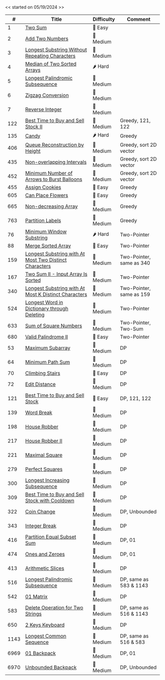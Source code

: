 << started on 05/19/2024 >>

|  #  |                              Title                                  |       Difficulty        |          Comment           |
| --- | ------------------------------------------------------------------- | ----------------------- | -------------------------- |
| 1 | [Two Sum](https://github.com/terenceqzhou/leetcode05192024/blob/main/src/0001.%20Two%20Sum) | 🍏 Easy |
| 2 | [Add Two Numbers](https://github.com/terenceqzhou/terence.leetcode.solutions/blob/main/src/0002.%20Add%20Two%20Numbers) | 🍋 Medium |
| 3 | [Longest Substring Without Repeating Characters](https://github.com/terenceqzhou/terence.leetcode.solutions/blob/main/src/0003.%20Longest%20Substring%20Without%20Repeating%20Characters) | 🍋 Medium |
| 4 | [Median of Two Sorted Arrays]() | 🌶️ Hard |
| 5 | [Longest Palindromic Subsequence](https://github.com/terenceqzhou/terence.leetcode.solutions/blob/main/src/0005.%20Longest%20Palindromic%20Substring) | 🍋 Medium |
| 6 | [Zigzag Conversion](https://github.com/terenceqzhou/leetcode.answers/blob/main/src/0006.%20Zigzag%20Conversion) | 🍋 Medium |
| 7 | [Reverse Integer](https://github.com/terenceqzhou/leetcode.answers/blob/main/src/0007.%20Reverse%20Integer) | 🍋 Medium |
| 122 | [Best Time to Buy and Sell Stock II](https://github.com/terenceqzhou/leet/blob/main/src/0122.%20Best%20Time%20to%20Buy%20and%20Sell%20Stock%20II) | 🍋 Medium | Greedy, 121, 122 |
| 135 | [Candy](https://github.com/terenceqzhou/leet/blob/main/src/0135.%20Candy) | 🌶️ Hard | Greedy |
| 406 | [Queue Reconstruction by Height](https://github.com/terenceqzhou/leet/blob/main/src/0406.%20Queue%20Reconstruction%20by%20Height) | 🍋 Medium | Greedy, sort 2D vector |
| 435 | [Non-overlapping Intervals](https://github.com/terenceqzhou/leet/blob/main/src/0435.%20Non-overlapping%20Intervals) | 🍋 Medium | Greedy, sort 2D vector |
| 452 | [Minimum Number of Arrows to Burst Balloons](https://github.com/terenceqzhou/leet/blob/main/src/0452.%20Minimum%20Number%20of%20Arrows%20to%20Burst%20Balloons) | 🍋 Medium | Greedy, sort 2D vector |
| 455 | [Assign Cookies](https://github.com/terenceqzhou/leet/blob/main/src/0455.%20Assign%20Cookies) | 🍏 Easy | Greedy |
| 605 | [Can Place Flowers](https://github.com/terenceqzhou/leet/blob/main/src/0605.%20Can%20Place%20Flowers) | 🍏 Easy | Greedy |
| 665 | [Non-decreasing Array](https://github.com/terenceqzhou/leet/blob/main/src/0665.%20Non-decreasing%20Array) | 🍋 Medium | Greedy |
| 763 | [Partition Labels](https://github.com/terenceqzhou/leet/blob/main/src/0763.%20Partition%20Labels) | 🍋 Medium | Greedy |
| 76 | [Minimum Window Substring](https://github.com/terenceqzhou/leet/blob/main/src/0076.%20Minimum%20Window%20Substring) | 🌶️ Hard | Two-Pointer |
| 88 | [Merge Sorted Array](https://github.com/terenceqzhou/leet/blob/main/src/0088.%20Merge%20Sorted%20Array) | 🍏 Easy | Two-Pointer |
| 159 | [Longest Substring with At Most Two Distinct Characters](https://github.com/terenceqzhou/leet/blob/main/src/0159.%20Longest%20Substring%20with%20At%20Most%20Two%20Distinct%20Characters) | 🍋 Medium | Two-Pointer, same as 340 |
| 167 | [Two Sum II - Input Array Is Sorted](https://github.com/terenceqzhou/leet/blob/main/src/0167.%20Two%20Sum%20II%20-%20Input%20Array%20Is%20Sorted) | 🍋 Medium | Two-Pointer |
| 340 | [Longest Substring with At Most K Distinct Characters](https://github.com/terenceqzhou/leet/blob/main/src/0340.%20Longest%20Substring%20with%20At%20Most%20K%20Distinct%20Characters) | 🍋 Medium | Two-Pointer, same as 159 |
| 524 | [Longest Word in Dictionary through Deleting](https://github.com/terenceqzhou/leet/blob/main/src/0524.%20Longest%20Word%20in%20Dictionary%20through%20Deleting) | 🍋 Medium | Two-Pointer |
| 633 | [Sum of Square Numbers](https://github.com/terenceqzhou/leet/blob/main/src/0633.%20Sum%20of%20Square%20Numbers) | 🍋 Medium | Two-Pointer, Two-Sum
| 680 | [Valid Palindrome II](https://github.com/terenceqzhou/leet/blob/main/src/0680.%20Valid%20Palindrome%20II) | 🍏 Easy | Two-Pointer |
| 53 | [Maximum Subarray](https://github.com/terenceqzhou/leet/blob/main/src/0053.%20Maximum%20Subarray) | 🍋 Medium | DP |
| 64 | [Minimum Path Sum](https://github.com/terenceqzhou/leet/blob/main/src/0064.%20Minimum%20Path%20Sum) | 🍋 Medium | DP |
| 70 | [Climbing Stairs](https://github.com/terenceqzhou/leet/blob/main/src/0070.%20Climbing%20Stairs) | 🍏 Easy | DP |
| 72 | [Edit Distance](https://github.com/terenceqzhou/leet/blob/main/src/0072.%20Edit%20Distance) | 🍋 Medium | DP |
| 121 | [Best Time to Buy and Sell Stock](https://github.com/terenceqzhou/leet/blob/main/src/0121.%20Best%20Time%20to%20Buy%20and%20Sell%20Stock) | 🍏 Easy | DP, 121, 122 |
| 139 | [Word Break](https://github.com/terenceqzhou/leet/blob/main/src/0139.%20Word%20Break) | 🍋 Medium | DP |
| 198 | [House Robber](https://github.com/terenceqzhou/leet/blob/main/src/0198.%20House%20Robber) | 🍋 Medium | DP |
| 217 | [House Robber II](https://github.com/terenceqzhou/leet/blob/main/src/0213.%20House%20Robber%20II) | 🍋 Medium | DP |
| 221 | [Maximal Square](https://github.com/terenceqzhou/leet/blob/main/src/0221.%20Maximal%20Square) | 🍋 Medium | DP |
| 279 | [Perfect Squares](https://github.com/terenceqzhou/leet/blob/main/src/0279.%20Perfect%20Squares) | 🍋 Medium | DP |
| 300 | [Longest Increasing Subsequence](https://github.com/terenceqzhou/leet/blob/main/src/0300.%20Longest%20Increasing%20Subsequence) | 🍋 Medium | DP |
| 309 | [Best Time to Buy and Sell Stock with Cooldown](https://github.com/terenceqzhou/leet/blob/main/src/0309.%20Best%20Time%20to%20Buy%20and%20Sell%20Stock%20with%20Cooldown) | 🍋 Medium | DP |
| 322 | [Coin Change](https://github.com/terenceqzhou/leet/blob/main/src/0322.%20Coin%20Change) | 🍋 Medium | DP, Unbounded |
| 343 | [Integer Break](https://github.com/terenceqzhou/leet/blob/main/src/0343.%20Integer%20Break) | 🍋 Medium | DP |
| 416 | [Partition Equal Subset Sum](https://github.com/terenceqzhou/leet/blob/main/src/0416.%20Partition%20Equal%20Subset%20Sum) | 🍋 Medium | DP, 01 |
| 474 | [Ones and Zeroes](https://github.com/terenceqzhou/leet/blob/main/src/0474.%20Ones%20and%20Zeroes) | 🍋 Medium | DP, 01 |
| 413 | [Arithmetic Slices](https://github.com/terenceqzhou/leet/blob/main/src/0413.%20Arithmetic%20Slices) | 🍋 Medium | DP |
| 516 | [Longest Palindromic Subsequence](https://github.com/terenceqzhou/leet/blob/main/src/0516.%20Longest%20Palindromic%20Subsequence) | 🍋 Medium | DP, same as 583 & 1143 |
| 542 | [01 Matrix](https://github.com/terenceqzhou/leet/blob/main/src/0542.%2001%20Matrix) | 🍋 Medium | DP |
| 583 | [Delete Operation for Two Strings](https://github.com/terenceqzhou/leet/blob/main/src/0583.%20Delete%20Operation%20for%20Two%20Strings) | 🍋 Medium | DP, same as 516 & 1143 |
| 650 | [2 Keys Keyboard](https://github.com/terenceqzhou/leet/blob/main/src/0650.%202%20Keys%20Keyboard) | 🍋 Medium | DP |
| 1143 | [Longest Common Sequence](https://github.com/terenceqzhou/leet/blob/main/src/1143.%20Longest%20Common%20Subsequence) | 🍋 Medium | DP, same as 516 & 583 |
| 6969 | [01 Backpack](https://github.com/terenceqzhou/leet/blob/main/src/6969.%2001%20Backpack) | 🍋 Medium | DP, 01 |
| 6970 | [Unbounded Backpack](https://github.com/terenceqzhou/leet/blob/main/src/6970.%20Unbounded%20Backpack) | 🍋 Medium | DP, Unbounded |

